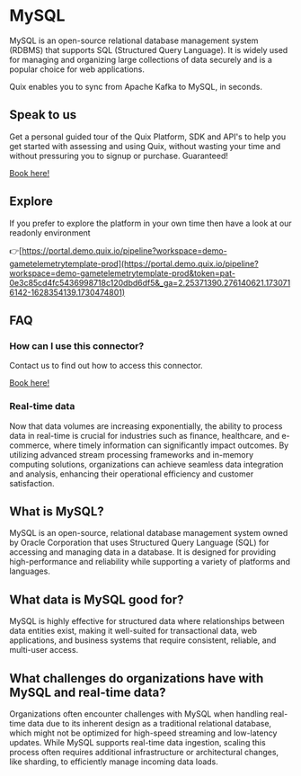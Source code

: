 <!--[tech-name]-->
# MySQL

<!--[blurb-about-tech]-->
MySQL is an open-source relational database management system (RDBMS) that supports SQL (Structured Query Language). It is widely used for managing and organizing large collections of data securely and is a popular choice for web applications.

Quix enables you to sync from Apache Kafka <span id="to_or_from">to</span> <span id="techname">MySQL</span>, in seconds.

## Speak to us

Get a personal guided tour of the Quix Platform, SDK and API's to help you get started with assessing and using Quix, without wasting your time and without pressuring you to signup or purchase. Guaranteed!

[Book here!](https://quix.io/book-a-demo)

## Explore

If you prefer to explore the platform in your own time then have a look at our readonly environment

👉[https://portal.demo.quix.io/pipeline?workspace=demo-gametelemetrytemplate-prod](https://portal.demo.quix.io/pipeline?workspace=demo-gametelemetrytemplate-prod&token=pat-0e3c85cd4fc5436998718c120dbd6df5&_ga=2.25371390.276140621.1730716142-1628354139.1730474801)

## FAQ 

### How can I use this connector?

Contact us to find out how to access this connector.

[Book here!](https://quix.io/book-a-demo)

### Real-time data

Now that data volumes are increasing exponentially, the ability to process data in real-time is crucial for industries such as finance, healthcare, and e-commerce, where timely information can significantly impact outcomes. By utilizing advanced stream processing frameworks and in-memory computing solutions, organizations can achieve seamless data integration and analysis, enhancing their operational efficiency and customer satisfaction.

## What is <span id="techname">MySQL</span>?

<!--[tech-seo-text]-->
MySQL is an open-source, relational database management system owned by Oracle Corporation that uses Structured Query Language (SQL) for accessing and managing data in a database. It is designed for providing high-performance and reliability while supporting a variety of platforms and languages.

## What data is <span id="techname">MySQL</span> good for?

<!--[tech-data-seo-text]-->
MySQL is highly effective for structured data where relationships between data entities exist, making it well-suited for transactional data, web applications, and business systems that require consistent, reliable, and multi-user access.

## What challenges do organizations have with <span id="techname">MySQL</span> and real-time data?

<!--[tech-challenges-seo-text]-->
Organizations often encounter challenges with MySQL when handling real-time data due to its inherent design as a traditional relational database, which might not be optimized for high-speed streaming and low-latency updates. While MySQL supports real-time data ingestion, scaling this process often requires additional infrastructure or architectural changes, like sharding, to efficiently manage incoming data loads.